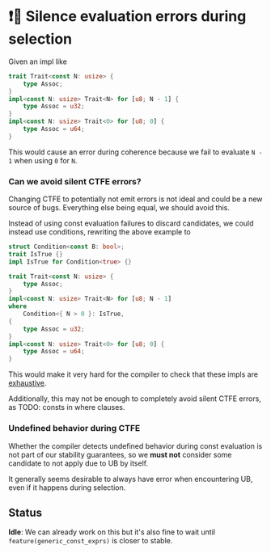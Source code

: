 # ❗🔄 Silence evaluation errors during selection

Given an impl like

```rust
trait Trait<const N: usize> {
    type Assoc;
}
impl<const N: usize> Trait<N> for [u8; N - 1] {
    type Assoc = u32;
}
impl<const N: usize> Trait<0> for [u8; 0] {
    type Assoc = u64;
}
```
This would cause an error during coherence because we fail to evaluate `N - 1` when using `0` for `N`.

### Can we avoid silent CTFE errors?

Changing CTFE to potentially not emit errors is not ideal and could be a new source of bugs.
Everything else being equal, we should avoid this.

Instead of using const evaluation failures to discard candidates, we could instead use conditions,
rewriting the above example to
```rust
struct Condition<const B: bool>;
trait IsTrue {}
impl IsTrue for Condition<true> {}

trait Trait<const N: usize> {
    type Assoc;
}
impl<const N: usize> Trait<N> for [u8; N - 1]
where
    Condition<{ N > 0 }: IsTrue,
{
    type Assoc = u32;
}
impl<const N: usize> Trait<0> for [u8; 0] {
    type Assoc = u64;
}
```
This would make it very hard for the compiler to check that these impls are [exhaustive](./exhaustiveness.md).

Additionally, this may not be enough to completely avoid silent CTFE errors, as TODO: consts in where clauses.

### Undefined behavior during CTFE

Whether the compiler detects undefined behavior during const evaluation is not part
of our stability guarantees, so we **must not** consider some candidate to not apply due to UB by itself.

It generally seems desirable to always have error when encountering UB, even if it happens during selection.

## Status

**Idle**: We can already work on this but it's also fine to wait until `feature(generic_const_exprs)` is
closer to stable.